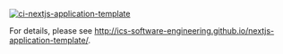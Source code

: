 [![ci-nextjs-application-template](https://github.com/Jam-Session-314/jam-session/actions/workflows/ci.yml/badge.svg)](https://github.com/Jam-Session-314/jam-session/actions/workflows/ci.yml)

For details, please see http://ics-software-engineering.github.io/nextjs-application-template/.
